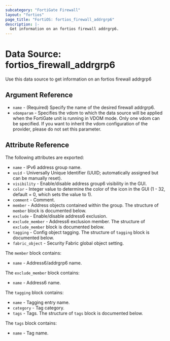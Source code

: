 ```yaml
---
subcategory: "FortiGate Firewall"
layout: "fortios"
page_title: "FortiOS: fortios_firewall_addrgrp6"
description: |-
  Get information on an fortios firewall addrgrp6.
---
```


# Data Source: fortios_firewall_addrgrp6
Use this data source to get information on an fortios firewall addrgrp6

## Argument Reference

* `name` - (Required) Specify the name of the desired firewall addrgrp6.
* `vdomparam` - Specifies the vdom to which the data source will be applied when the FortiGate unit is running in VDOM mode. Only one vdom can be specified. If you want to inherit the vdom configuration of the provider, please do not set this parameter.


## Attribute Reference

The following attributes are exported:

* `name` - IPv6 address group name.
* `uuid` - Universally Unique Identifier (UUID; automatically assigned but can be manually reset).
* `visibility` - Enable/disable address group6 visibility in the GUI.
* `color` - Integer value to determine the color of the icon in the GUI (1 - 32, default = 0, which sets the value to 1).
* `comment` - Comment.
* `member` - Address objects contained within the group. The structure of `member` block is documented below.
* `exclude` - Enable/disable address6 exclusion.
* `exclude_member` - Address6 exclusion member. The structure of `exclude_member` block is documented below.
* `tagging` - Config object tagging. The structure of `tagging` block is documented below.
* `fabric_object` - Security Fabric global object setting.

The `member` block contains:

* `name` - Address6/addrgrp6 name.

The `exclude_member` block contains:

* `name` - Address6 name.

The `tagging` block contains:

* `name` - Tagging entry name.
* `category` - Tag category.
* `tags` - Tags. The structure of `tags` block is documented below.

The `tags` block contains:

* `name` - Tag name.

